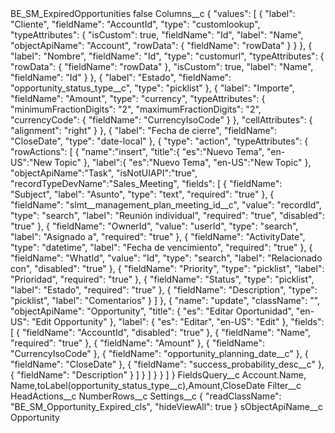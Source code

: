 <?xml version="1.0" encoding="UTF-8"?>
<CustomMetadata xmlns="http://soap.sforce.com/2006/04/metadata" xmlns:xsi="http://www.w3.org/2001/XMLSchema-instance" xmlns:xsd="http://www.w3.org/2001/XMLSchema">
    <label>BE_SM_ExpiredOpportunities</label>
    <protected>false</protected>
    <values>
        <field>Columns__c</field>
        <value xsi:type="xsd:string">{
	&quot;values&quot;: [
		{
			&quot;label&quot;: &quot;Cliente&quot;,
			&quot;fieldName&quot;: &quot;AccountId&quot;,
			&quot;type&quot;: &quot;customlookup&quot;,
			&quot;typeAttributes&quot;: {
				&quot;isCustom&quot;: true,
				&quot;fieldName&quot;: &quot;Id&quot;,
				&quot;label&quot;: &quot;Name&quot;,
				&quot;objectApiName&quot;: &quot;Account&quot;,
				&quot;rowData&quot;: {
					&quot;fieldName&quot;: &quot;rowData&quot;
				}
			}
		},
		{
			&quot;label&quot;: &quot;Nombre&quot;,
			&quot;fieldName&quot;: &quot;Id&quot;,
			&quot;type&quot;: &quot;customurl&quot;,
			&quot;typeAttributes&quot;: {
				&quot;rowData&quot;: {
					&quot;fieldName&quot;: &quot;rowData&quot;
				},
				&quot;isCustom&quot;: true,
				&quot;label&quot;: &quot;Name&quot;,
				&quot;fieldName&quot;: &quot;Id&quot;
			}
		},
		{
			&quot;label&quot;: &quot;Estado&quot;,
			&quot;fieldName&quot;: &quot;opportunity_status_type__c&quot;,
			&quot;type&quot;: &quot;picklist&quot;
		},
		{
			&quot;label&quot;: &quot;Importe&quot;,
			&quot;fieldName&quot;: &quot;Amount&quot;,
			&quot;type&quot;: &quot;currency&quot;,
			&quot;typeAttributes&quot;: {
				&quot;minimumFractionDigits&quot;: &quot;2&quot;,
				&quot;maximumFractionDigits&quot;: &quot;2&quot;,
				&quot;currencyCode&quot;: {
					&quot;fieldName&quot;: &quot;CurrencyIsoCode&quot;
				}
			},
			&quot;cellAttributes&quot;: {
				&quot;alignment&quot;: &quot;right&quot;
			}
		},
		{
			&quot;label&quot;: &quot;Fecha de cierre&quot;,
			&quot;fieldName&quot;: &quot;CloseDate&quot;,
			&quot;type&quot;: &quot;date-local&quot;
		},
		{
			&quot;type&quot;: &quot;action&quot;,
			&quot;typeAttributes&quot;: {
				&quot;rowActions&quot;: [
					{
						&quot;name&quot;:&quot;insert&quot;,
						&quot;title&quot;:{
							&quot;es&quot;:&quot;Nuevo Tema&quot;,
							&quot;en-US&quot;:&quot;New Topic&quot;
						},
						&quot;label&quot;:{
							&quot;es&quot;:&quot;Nuevo Tema&quot;,
							&quot;en-US&quot;:&quot;New Topic&quot;
						},
						&quot;objectApiName&quot;:&quot;Task&quot;,
						&quot;isNotUIAPI&quot;:&quot;true&quot;,
						&quot;recordTypeDevName&quot;:&quot;Sales_Meeting&quot;,
						&quot;fields&quot;: [
							{
								&quot;fieldName&quot;: &quot;Subject&quot;,
								&quot;label&quot;: &quot;Asunto&quot;,
								&quot;type&quot;: &quot;text&quot;,
								&quot;required&quot;: &quot;true&quot;
							},
							{
								&quot;fieldName&quot;: &quot;slmt__management_plan_meeting_id__c&quot;,
								&quot;value&quot;: &quot;recordId&quot;,
								&quot;type&quot;: &quot;search&quot;,
								&quot;label&quot;: &quot;Reunión individual&quot;,
								&quot;required&quot;: &quot;true&quot;,
								&quot;disabled&quot;: &quot;true&quot;
							},
							{
								&quot;fieldName&quot;: &quot;OwnerId&quot;,
								&quot;value&quot;: &quot;userId&quot;,
								&quot;type&quot;: &quot;search&quot;,
								&quot;label&quot;: &quot;Asignado a&quot;,
								&quot;required&quot;: &quot;true&quot;
							},
							{
								&quot;fieldName&quot;: &quot;ActivityDate&quot;,
								&quot;type&quot;: &quot;datetime&quot;,
								&quot;label&quot;: &quot;Fecha de vencimiento&quot;,
								&quot;required&quot;: &quot;true&quot;
							},
							{
								&quot;fieldName&quot;: &quot;WhatId&quot;,
								&quot;value&quot;: &quot;Id&quot;,
								&quot;type&quot;: &quot;search&quot;,
								&quot;label&quot;: &quot;Relacionado con&quot;,
								&quot;disabled&quot;: &quot;true&quot;
							},
							{
								&quot;fieldName&quot;: &quot;Priority&quot;,
								&quot;type&quot;: &quot;picklist&quot;,
								&quot;label&quot;: &quot;Prioridad&quot;,
								&quot;required&quot;: &quot;true&quot;
							},
							{
								&quot;fieldName&quot;: &quot;Status&quot;,
								&quot;type&quot;: &quot;picklist&quot;,
								&quot;label&quot;: &quot;Estado&quot;,
								&quot;required&quot;: &quot;true&quot;
							},
							{
								&quot;fieldName&quot;: &quot;Description&quot;,
								&quot;type&quot;: &quot;picklist&quot;,
								&quot;label&quot;: &quot;Comentarios&quot;
							}
						]
					},
					{
						&quot;name&quot;: &quot;update&quot;,
						&quot;className&quot;: &quot;&quot;,
						&quot;objectApiName&quot;: &quot;Opportunity&quot;,
						&quot;title&quot;: {
							&quot;es&quot;: &quot;Editar Oportunidad&quot;,
							&quot;en-US&quot;: &quot;Edit Opportunity&quot;
						},
						&quot;label&quot;: {
							&quot;es&quot;: &quot;Editar&quot;,
							&quot;en-US&quot;: &quot;Edit&quot;
						},
						&quot;fields&quot;: [
							{
								&quot;fieldName&quot;: &quot;AccountId&quot;,
								&quot;disabled&quot;: &quot;true&quot;
							},
							{
								&quot;fieldName&quot;: &quot;Name&quot;,
								&quot;required&quot;: &quot;true&quot;
							},
							{
								&quot;fieldName&quot;: &quot;Amount&quot;
							},
							{
								&quot;fieldName&quot;: &quot;CurrencyIsoCode&quot;
							},
							{
								&quot;fieldName&quot;: &quot;opportunity_planning_date__c&quot;
							},
							{
								&quot;fieldName&quot;: &quot;CloseDate&quot;
							},
							{
								&quot;fieldName&quot;: &quot;success_probability_desc__c&quot;
							},
							{
								&quot;fieldName&quot;: &quot;Description&quot;
							}
						]
					}
				]
			}
		}
	]
}</value>
    </values>
    <values>
        <field>FieldsQuery__c</field>
        <value xsi:type="xsd:string">Account.Name, Name,toLabel(opportunity_status_type__c),Amount,CloseDate</value>
    </values>
    <values>
        <field>Filter__c</field>
        <value xsi:nil="true"/>
    </values>
    <values>
        <field>HeadActions__c</field>
        <value xsi:nil="true"/>
    </values>
    <values>
        <field>NumberRows__c</field>
        <value xsi:nil="true"/>
    </values>
    <values>
        <field>Settings__c</field>
        <value xsi:type="xsd:string">{
&quot;readClassName&quot;: &quot;BE_SM_Opportunity_Expired_cls&quot;,
&quot;hideViewAll&quot;: true
}</value>
    </values>
    <values>
        <field>sObjectApiName__c</field>
        <value xsi:type="xsd:string">Opportunity</value>
    </values>
</CustomMetadata>
